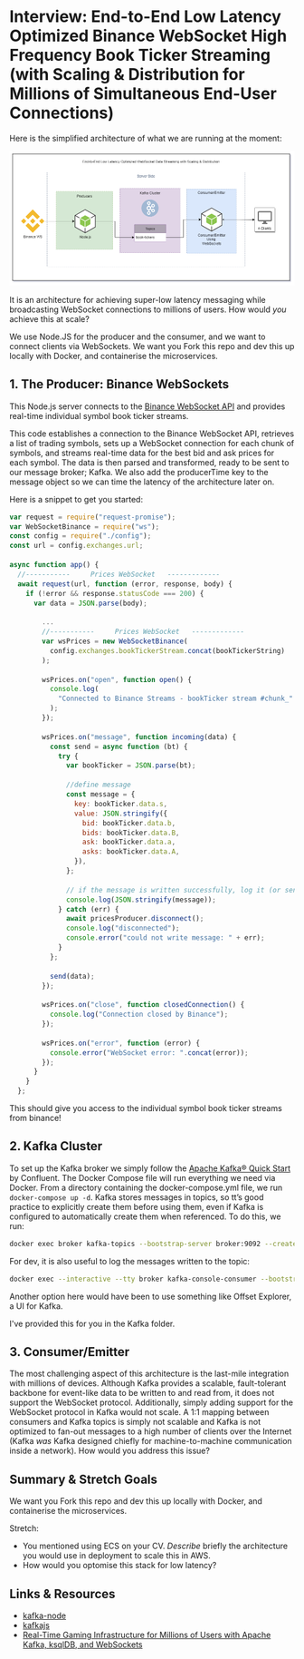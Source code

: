 # Interview: End-to-End Low Latency Optimized Binance WebSocket High Frequency Book Ticker Streaming (with Scaling & Distribution for Millions of Simultaneous End-User Connections)

Here is the simplified architecture of what we are running at the moment:

![architecture](./img/1.png)

It is an architecture for achieving super-low latency messaging while broadcasting WebSocket connections to millions of users. How would _you_ achieve this at scale?

We use Node.JS for the producer and the consumer, and we want to connect clients via WebSockets. We want you Fork this repo and dev this up locally with Docker, and containerise the microservices.

## 1. The Producer: Binance WebSockets

This Node.js server connects to the [Binance WebSocket API](https://binance-docs.github.io/apidocs/spot/en/#individual-symbol-book-ticker-streams) and provides real-time individual symbol book ticker streams.

This code establishes a connection to the Binance WebSocket API, retrieves a list of trading symbols, sets up a WebSocket connection for each chunk of symbols, and streams real-time data for the best bid and ask prices for each symbol. The data is then parsed and transformed, ready to be sent to our message broker; Kafka. We also add the producerTime key to the message object so we can time the latency of the architecture later on.

Here is a snippet to get you started:

```JavaScript
var request = require("request-promise");
var WebSocketBinance = require("ws");
const config = require("./config");
const url = config.exchanges.url;

async function app() {
  //-----------     Prices WebSocket   -------------
  await request(url, function (error, response, body) {
    if (!error && response.statusCode === 200) {
      var data = JSON.parse(body);

        ...
        //-----------     Prices WebSocket   -------------
        var wsPrices = new WebSocketBinance(
          config.exchanges.bookTickerStream.concat(bookTickerString)
        );

        wsPrices.on("open", function open() {
          console.log(
            "Connected to Binance Streams - bookTicker stream #chunk_" + i
          );
        });

        wsPrices.on("message", function incoming(data) {
          const send = async function (bt) {
            try {
              var bookTicker = JSON.parse(bt);

              //define message
              const message = {
                key: bookTicker.data.s,
                value: JSON.stringify({
                  bid: bookTicker.data.b,
                  bids: bookTicker.data.B,
                  ask: bookTicker.data.a,
                  asks: bookTicker.data.A,
                }),
              };

              // if the message is written successfully, log it (or send to Kafka?!?)
              console.log(JSON.stringify(message));
            } catch (err) {
              await pricesProducer.disconnect();
              console.log("disconnected");
              console.error("could not write message: " + err);
            }
          };

          send(data);
        });

        wsPrices.on("close", function closedConnection() {
          console.log("Connection closed by Binance");
        });

        wsPrices.on("error", function (error) {
          console.error("WebSocket error: ".concat(error));
        });
      }
    }
  };
```

This should give you access to the individual symbol book ticker streams from binance!

## 2. Kafka Cluster

To set up the Kafka broker we simply follow the [Apache Kafka® Quick Start](https://developer.confluent.io/quickstart/kafka-docker/) by Confluent. The Docker Compose file will run everything we need via Docker. From a directory containing the docker-compose.yml file, we run `docker-compose up -d`. Kafka stores messages in topics, so tt’s good practice to explicitly create them before using them, even if Kafka is configured to automatically create them when referenced. To do this, we run:

```bash
docker exec broker kafka-topics --bootstrap-server broker:9092 --create --topic book-tickers
```

For dev, it is also useful to log the messages written to the topic:

```bash
docker exec --interactive --tty broker kafka-console-consumer --bootstrap-server broker:9092 --topic book-tickers
```

Another option here would have been to use something like Offset Explorer, a UI for Kafka.

I've provided this for you in the Kafka folder.

## 3. Consumer/Emitter

The most challenging aspect of this architecture is the last-mile integration with millions of devices. Although Kafka provides a scalable, fault-tolerant backbone for event-like data to be written to and read from, it does not support the WebSocket protocol. Additionally, simply adding support for the WebSocket protocol in Kafka would not scale. A 1:1 mapping between consumers and Kafka topics is simply not scalable and Kafka is not optimized to fan-out messages to a high number of clients over the Internet (Kafka _was_ Kafka designed chiefly for machine-to-machine communication inside a network). How would you address this issue?

## Summary & Stretch Goals

We want you Fork this repo and dev this up locally with Docker, and containerise the microservices.

Stretch:

- You mentioned using ECS on your CV. _Describe_ briefly the architecture you would use in deployment to scale this in AWS.
- How would you optomise this stack for low latency?

## Links & Resources

- [kafka-node](https://www.npmjs.com/package/kafka-node)
- [kafkajs](https://www.npmjs.com/package/kafkajs)
- [Real-Time Gaming Infrastructure for Millions of Users with Apache Kafka, ksqlDB, and WebSockets](https://www.confluent.io/en-gb/blog/real-time-gaming-infrastructure-kafka-ksqldb-websockets/)
